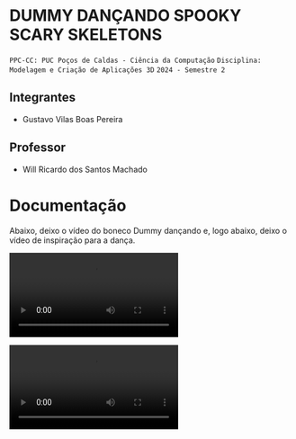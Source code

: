 # DUMMY DANÇANDO SPOOKY SCARY SKELETONS

`PPC-CC: PUC Poços de Caldas - Ciência da Computação`
`Disciplina: Modelagem e Criação de Aplicações 3D`
`2024 - Semestre 2`

## Integrantes

- Gustavo Vilas Boas Pereira

## Professor

- Will Ricardo dos Santos Machado

# Documentação

Abaixo, deixo o vídeo do boneco Dummy dançando e, logo abaixo, deixo o vídeo de inspiração para a dança.

<video src="https://github.com/ICEI-PUC-Minas-PPC-CC/ppc-cc-2024-2-p2-mod3d-noite-tarefa4-parte2-gustavo_vilas_boas/blob/main/0001-0250.mkv"></video>

<video src="https://github.com/ICEI-PUC-Minas-PPC-CC/ppc-cc-2024-2-p2-mod3d-noite-tarefa4-parte2-gustavo_vilas_boas/blob/main/inspiracao.mp4"></video>

